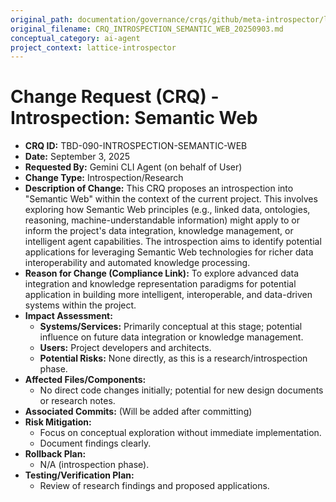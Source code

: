```yaml
---
original_path: documentation/governance/crqs/github/meta-introspector/lattice-introspector/docs/crq/CRQ_INTROSPECTION_SEMANTIC_WEB_20250903.md
original_filename: CRQ_INTROSPECTION_SEMANTIC_WEB_20250903.md
conceptual_category: ai-agent
project_context: lattice-introspector
---
```


# Change Request (CRQ) - Introspection: Semantic Web

*   **CRQ ID:** TBD-090-INTROSPECTION-SEMANTIC-WEB
*   **Date:** September 3, 2025
*   **Requested By:** Gemini CLI Agent (on behalf of User)
*   **Change Type:** Introspection/Research
*   **Description of Change:**
    This CRQ proposes an introspection into "Semantic Web" within the context of the current project. This involves exploring how Semantic Web principles (e.g., linked data, ontologies, reasoning, machine-understandable information) might apply to or inform the project's data integration, knowledge management, or intelligent agent capabilities. The introspection aims to identify potential applications for leveraging Semantic Web technologies for richer data interoperability and automated knowledge processing.
*   **Reason for Change (Compliance Link):**
    To explore advanced data integration and knowledge representation paradigms for potential application in building more intelligent, interoperable, and data-driven systems within the project.
*   **Impact Assessment:**
    *   **Systems/Services:** Primarily conceptual at this stage; potential influence on future data integration or knowledge management.
    *   **Users:** Project developers and architects.
    *   **Potential Risks:** None directly, as this is a research/introspection phase.
*   **Affected Files/Components:**
    *   No direct code changes initially; potential for new design documents or research notes.
*   **Associated Commits:** (Will be added after committing)
*   **Risk Mitigation:**
    *   Focus on conceptual exploration without immediate implementation.
    *   Document findings clearly.
*   **Rollback Plan:**
    *   N/A (introspection phase).
*   **Testing/Verification Plan:**
    *   Review of research findings and proposed applications.
